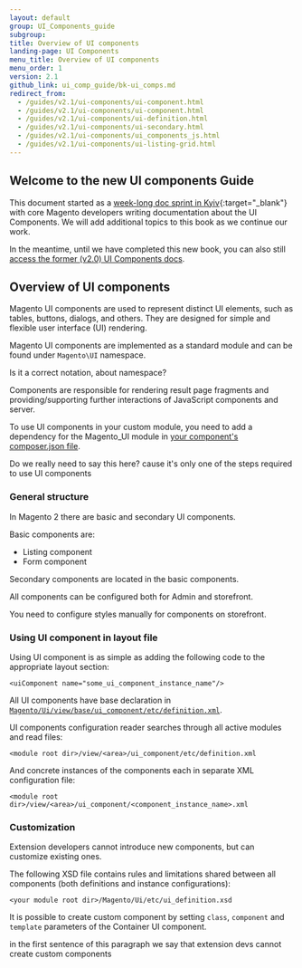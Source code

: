```yaml
---
layout: default
group: UI_Components_guide
subgroup:
title: Overview of UI components
landing-page: UI Components
menu_title: Overview of UI components
menu_order: 1
version: 2.1
github_link: ui_comp_guide/bk-ui_comps.md
redirect_from: 
  - /guides/v2.1/ui-components/ui-component.html
  - /guides/v2.1/ui-components/ui-component.html
  - /guides/v2.1/ui-components/ui-definition.html
  - /guides/v2.1/ui-components/ui-secondary.html
  - /guides/v2.1/ui-components/ui_components_js.html
  - /guides/v2.1/ui-components/ui-listing-grid.html
---
```


## Welcome to the new UI components Guide

This document started as a [week-long doc sprint in Kyiv](http://bhmarks.com/blog/ui-components-doc-sprint-hello-kyiv/){:target="_blank"} with core Magento developers writing documentation about the UI Components. We will add additional topics to this book as we continue our work.

In the meantime, until we have completed this new book, you can also still [access the former (v2.0) UI Components docs](http://devdocs.magento.com/guides/v2.0/ui-components/ui-component.html).

## Overview of UI components
Magento UI components are used to represent distinct UI elements, such as tables, buttons, dialogs, and others. They are designed for simple and flexible user interface (UI) rendering.

Magento UI components are implemented as a standard module and can be found under `Magento\UI` namespace.

<p class="q">Is it a correct notation, about namespace?</p>

Components are responsible for rendering result page fragments and providing/supporting further interactions of JavaScript components and server.

To use UI components in your custom module, you need to add a dependency for the Magento_UI module in [your component's composer.json file]({{page.baseurl}}extension-dev-guide/build/composer-integration.html).

<p class="q">Do we really need to say this here? cause it's only one of the steps required to use UI components</p>

### General structure
In Magento 2 there are basic and secondary UI components.

Basic components are:

* Listing component
* Form component

Secondary components are located in the basic components.

All components can be configured both for Admin and storefront.

<div class="bs-callout bs-callout-info" id="info">
  <p>You need to configure styles manually for components on storefront.</p>
</div>

### Using UI component in layout file

Using UI component is as simple as adding the following code to the appropriate layout section:

`<uiСomponent name="some_ui_component_instance_name"/>`

All UI components have base declaration in [`Magento/Ui/view/base/ui_component/etc/definition.xml`]({{page.baseurl}}ui_comp_guide/concepts/ui_comp_config_flow_concept.html).

UI components configuration reader searches through all active modules and read files:

`<module root dir>/view/<area>/ui_component/etc/definition.xml`

And concrete instances of the components each in separate XML configuration file:

`<module root dir>/view/<area>/ui_component/<component_instance_name>.xml`

### Customization

Extension developers cannot introduce new components, but can customize existing ones.

The following XSD file contains rules and limitations shared between all components (both definitions and instance configurations):

`<your module root dir>/Magento/Ui/etc/ui_definition.xsd`

It is possible to create custom component by setting `class`, `component` and `template` parameters of the Container UI component.

<p class="q">in the first sentence of this paragraph we say that extension devs cannot create custom components</p>